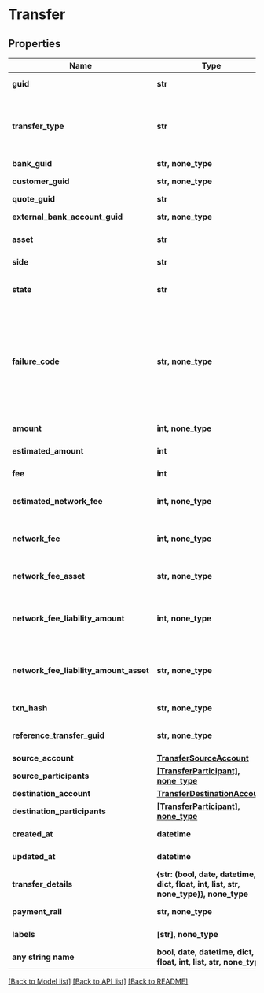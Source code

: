 # Transfer


## Properties
Name | Type | Description | Notes
------------ | ------------- | ------------- | -------------
**guid** | **str** | Auto-generated unique identifier for the transfer. | [optional] 
**transfer_type** | **str** | The type of transfer; one of funding, book, crypto, instant_funding, funding_return, crypto_return, loss_recovery, inter_account, lightning, or instant_funding_return. | [optional] 
**bank_guid** | **str, none_type** | The associated bank&#39;s identifier. | [optional] 
**customer_guid** | **str, none_type** | The associated customer&#39;s identifier. | [optional] 
**quote_guid** | **str** | The associated quote&#39;s identifier. | [optional] 
**external_bank_account_guid** | **str, none_type** | The associated external bank account&#39;s identifier. | [optional] 
**asset** | **str** | The asset the transfer is related to, e.g., USD. | [optional] 
**side** | **str** | The direction of the quote; one of deposit or withdrawal. | [optional] 
**state** | **str** | The state of the transfer; one of storing, pending, reviewing, completed, or failed. | [optional] 
**failure_code** | **str, none_type** | The failure code for failed transfers; one of non_sufficient_funds, refresh_required, party_name_invalid, payment_rail_invalid, compliance_rejection, cancelled, reversed, limit_exceeded, network_fee_too_low, amount_too_low, internal_error, or invalid_address. | [optional] 
**amount** | **int, none_type** | The actual amount in base units of the asset. | [optional] 
**estimated_amount** | **int** | The estimated amount in base units of the asset. | [optional] 
**fee** | **int** | The fee associated with the transfer. | [optional] 
**estimated_network_fee** | **int, none_type** | The estimated network fee in base units of network_fee_asset. Only present on &#x60;crypto&#x60; transfers. | [optional] 
**network_fee** | **int, none_type** | The actual network fee in base units of network_fee_asset. Only present on &#x60;crypto&#x60; transfers that have successfully completed. | [optional] 
**network_fee_asset** | **str, none_type** | The asset code of the network fee. Only present on &#x60;crypto&#x60; transfers that have successfully completed. | [optional] 
**network_fee_liability_amount** | **int, none_type** | The equivalent fiat network fee in base units of network_fee_liability_amount_asset. Only present on &#x60;crypto&#x60; transfers that have successfully completed. | [optional] 
**network_fee_liability_amount_asset** | **str, none_type** | The fiat asset the network_fee_liability_amount is denominated in. Only present on &#x60;crypto&#x60; transfers that have successfully completed. | [optional] 
**txn_hash** | **str, none_type** | The hash of the blockchain transaction | [optional] 
**reference_transfer_guid** | **str, none_type** | The guid of the related transfer. Only present on &#x60;funding_return&#x60; transfers. | [optional] 
**source_account** | [**TransferSourceAccount**](TransferSourceAccount.md) |  | [optional] 
**source_participants** | [**[TransferParticipant], none_type**](TransferParticipant.md) | The participants in the source account. | [optional] 
**destination_account** | [**TransferDestinationAccount**](TransferDestinationAccount.md) |  | [optional] 
**destination_participants** | [**[TransferParticipant], none_type**](TransferParticipant.md) | The participants in the source account. | [optional] 
**created_at** | **datetime** | ISO8601 datetime the record was created at. | [optional] 
**updated_at** | **datetime** | ISO8601 datetime the record was last updated at. | [optional] 
**transfer_details** | **{str: (bool, date, datetime, dict, float, int, list, str, none_type)}, none_type** | The raw details on the transfer from the bank. | [optional] 
**payment_rail** | **str, none_type** | The rail the payment was done on. One of: ach, eft, wire, rtp | [optional] 
**labels** | **[str], none_type** | The labels associated with the transfer. | [optional] 
**any string name** | **bool, date, datetime, dict, float, int, list, str, none_type** | any string name can be used but the value must be the correct type | [optional]

[[Back to Model list]](../README.md#documentation-for-models) [[Back to API list]](../README.md#documentation-for-api-endpoints) [[Back to README]](../README.md)


